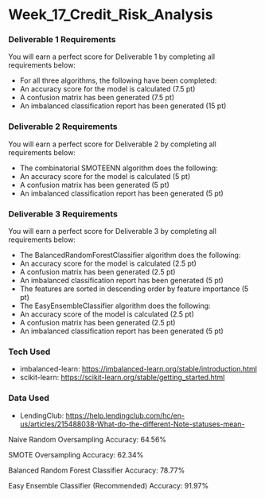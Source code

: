# Week_17_Credit_Risk_Analysis


### Deliverable 1 Requirements
You will earn a perfect score for Deliverable 1 by completing all requirements below:
- For all three algorithms, the following have been completed:
- An accuracy score for the model is calculated (7.5 pt)
- A confusion matrix has been generated (7.5 pt)
- An imbalanced classification report has been generated (15 pt)

### Deliverable 2 Requirements
You will earn a perfect score for Deliverable 2 by completing all requirements below:
- The combinatorial SMOTEENN algorithm does the following:
- An accuracy score for the model is calculated (5 pt)
- A confusion matrix has been generated (5 pt)
- An imbalanced classification report has been generated (5 pt)

### Deliverable 3 Requirements
You will earn a perfect score for Deliverable 3 by completing all requirements below:
- The BalancedRandomForestClassifier algorithm does the following:
- An accuracy score for the model is calculated (2.5 pt)
- A confusion matrix has been generated (2.5 pt)
- An imbalanced classification report has been generated (5 pt)
- The features are sorted in descending order by feature importance (5 pt)
- The EasyEnsembleClassifier algorithm does the following:
- An accuracy score of the model is calculated (2.5 pt)
- A confusion matrix has been generated (2.5 pt)
- An imbalanced classification report has been generated (5 pt)

### Tech Used
- imbalanced-learn: https://imbalanced-learn.org/stable/introduction.html
- scikit-learn: https://scikit-learn.org/stable/getting_started.html

### Data Used
- LendingClub: https://help.lendingclub.com/hc/en-us/articles/215488038-What-do-the-different-Note-statuses-mean-

Naive Random Oversampling
Accuracy: 64.56%

SMOTE Oversampling
Accuracy: 62.34%

Balanced Random Forest Classifier
Accuracy: 78.77%

Easy Ensemble Classifier (Recommended)
Accuracy: 91.97%
